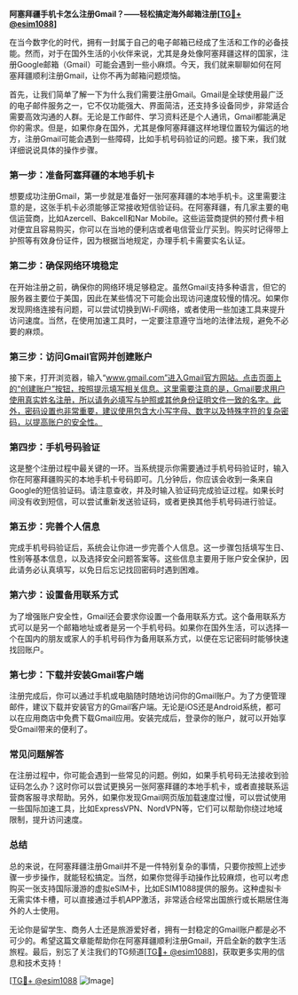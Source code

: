 **阿塞拜疆手机卡怎么注册Gmail？——轻松搞定海外邮箱注册[[TG💪+ @esim1088](https://t.me/s/esim1088)]**

在当今数字化的时代，拥有一封属于自己的电子邮箱已经成了生活和工作的必备技能。然而，对于在国外生活的小伙伴来说，尤其是身处像阿塞拜疆这样的国家，注册Google邮箱（Gmail）可能会遇到一些小麻烦。今天，我们就来聊聊如何在阿塞拜疆顺利注册Gmail，让你不再为邮箱问题烦恼。

首先，让我们简单了解一下为什么我们需要注册Gmail。Gmail是全球使用最广泛的电子邮件服务之一，它不仅功能强大、界面简洁，还支持多设备同步，非常适合需要高效沟通的人群。无论是工作邮件、学习资料还是个人通讯，Gmail都能满足你的需求。但是，如果你身在国外，尤其是像阿塞拜疆这样地理位置较为偏远的地方，注册Gmail可能会遇到一些障碍，比如手机号码验证的问题。接下来，我们就详细说说具体的操作步骤。

### **第一步：准备阿塞拜疆的本地手机卡**

想要成功注册Gmail，第一步就是准备好一张阿塞拜疆的本地手机卡。这里需要注意的是，这张手机卡必须能够正常接收短信验证码。在阿塞拜疆，有几家主要的电信运营商，比如Azercell、Bakcell和Nar Mobile。这些运营商提供的预付费卡相对便宜且容易购买，你可以在当地的便利店或者电信营业厅买到。购买时记得带上护照等有效身份证件，因为根据当地规定，办理手机卡需要实名认证。

### **第二步：确保网络环境稳定**

在开始注册之前，确保你的网络环境足够稳定。虽然Gmail支持多种语言，但它的服务器主要位于美国，因此在某些情况下可能会出现访问速度较慢的情况。如果你发现网络连接有问题，可以尝试切换到Wi-Fi网络，或者使用一些加速工具来提升访问速度。当然，在使用加速工具时，一定要注意遵守当地的法律法规，避免不必要的麻烦。

### **第三步：访问Gmail官网并创建账户**

接下来，打开浏览器，输入“www.gmail.com”进入Gmail官方网站。点击页面上的“创建账户”按钮，按照提示填写相关信息。这里需要注意的是，Gmail要求用户使用真实姓名注册，所以请务必填写与护照或其他身份证明文件一致的名字。此外，密码设置也非常重要，建议使用包含大小写字母、数字以及特殊字符的复杂密码，以提高账户的安全性。

### **第四步：手机号码验证**

这是整个注册过程中最关键的一环。当系统提示你需要通过手机号码验证时，输入你在阿塞拜疆购买的本地手机卡号码即可。几分钟后，你应该会收到一条来自Google的短信验证码。请注意查收，并及时输入验证码完成验证过程。如果长时间没有收到短信，可以尝试重新发送验证码，或者更换其他手机号码进行验证。

### **第五步：完善个人信息**

完成手机号码验证后，系统会让你进一步完善个人信息。这一步骤包括填写生日、性别等基本信息，以及选择安全问题答案等。这些信息主要用于账户安全保护，因此请务必认真填写，以免日后忘记找回密码时遇到困难。

### **第六步：设置备用联系方式**

为了增强账户安全性，Gmail还会要求你设置一个备用联系方式。这个备用联系方式可以是另一个邮箱地址或者是另一个手机号码。如果你在国外生活，可以选择一个在国内的朋友或家人的手机号码作为备用联系方式，以便在忘记密码时能够快速找回账户。

### **第七步：下载并安装Gmail客户端**

注册完成后，你可以通过手机或电脑随时随地访问你的Gmail账户。为了方便管理邮件，建议下载并安装官方的Gmail客户端。无论是iOS还是Android系统，都可以在应用商店中免费下载Gmail应用。安装完成后，登录你的账户，就可以开始享受Gmail带来的便利了。

### **常见问题解答**

在注册过程中，你可能会遇到一些常见的问题。例如，如果手机号码无法接收到验证码怎么办？这时你可以尝试更换另一张阿塞拜疆的本地手机卡，或者直接联系运营商客服寻求帮助。另外，如果你发现Gmail网页版加载速度过慢，可以尝试使用一些国际加速工具，比如ExpressVPN、NordVPN等，它们可以帮助你绕过地域限制，提升访问速度。

### **总结**

总的来说，在阿塞拜疆注册Gmail并不是一件特别复杂的事情，只要你按照上述步骤一步步操作，就能轻松搞定。当然，如果你觉得手动操作比较麻烦，也可以考虑购买一张支持国际漫游的虚拟eSIM卡，比如ESIM1088提供的服务。这种虚拟卡无需实体卡槽，可以直接通过手机APP激活，非常适合经常出国旅行或长期居住海外的人士使用。

无论你是留学生、商务人士还是旅游爱好者，拥有一封稳定的Gmail账户都是必不可少的。希望这篇文章能帮助你在阿塞拜疆顺利注册Gmail，开启全新的数字生活旅程。最后，别忘了关注我们的TG频道[[TG💪+ @esim1088](https://t.me/s/esim1088)]，获取更多实用的信息和技术支持！

[[TG💪+ @esim1088](https://t.me/s/esim1088) ![Image](https://i.postimg.cc/4NQfJmqS/Snipaste-2025-05-13-00-14-12.png)]